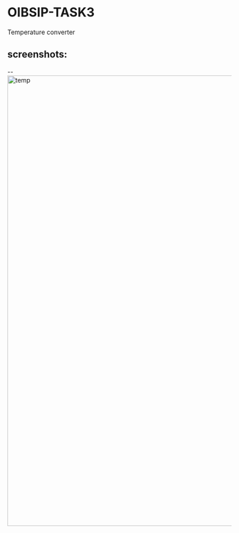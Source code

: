 # OIBSIP-TASK3
Temperature converter
## screenshots:
--<img width="1013" alt="temp" src="https://user-images.githubusercontent.com/113116997/211754803-71a55e0e-8050-45f3-9c3b-073a312fdc01.png">
